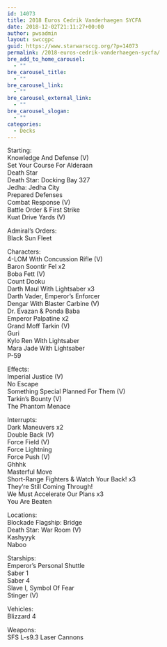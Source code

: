 ```yaml
---
id: 14073
title: 2018 Euros Cedrik Vanderhaegen SYCFA
date: 2018-12-02T21:11:27+00:00
author: pwsadmin
layout: swccgpc
guid: https://www.starwarsccg.org/?p=14073
permalink: /2018-euros-cedrik-vanderhaegen-sycfa/
bre_add_to_home_carousel:
  - ""
bre_carousel_title:
  - ""
bre_carousel_link:
  - ""
bre_carousel_external_link:
  - ""
bre_carousel_slogan:
  - ""
categories:
  - Decks
---
```

Starting:  
Knowledge And Defense (V)  
Set Your Course For Alderaan  
Death Star  
Death Star: Docking Bay 327  
Jedha: Jedha City  
Prepared Defenses  
Combat Response (V)  
Battle Order & First Strike  
Kuat Drive Yards (V)

Admiral&#8217;s Orders:  
Black Sun Fleet

Characters:  
4-LOM With Concussion Rifle (V)  
Baron Soontir Fel x2  
Boba Fett (V)  
Count Dooku  
Darth Maul With Lightsaber x3  
Darth Vader, Emperor&#8217;s Enforcer  
Dengar With Blaster Carbine (V)  
Dr. Evazan & Ponda Baba  
Emperor Palpatine x2  
Grand Moff Tarkin (V)  
Guri  
Kylo Ren With Lightsaber  
Mara Jade With Lightsaber  
P-59

Effects:  
Imperial Justice (V)  
No Escape  
Something Special Planned For Them (V)  
Tarkin&#8217;s Bounty (V)  
The Phantom Menace

Interrupts:  
Dark Maneuvers x2  
Double Back (V)  
Force Field (V)  
Force Lightning  
Force Push (V)  
Ghhhk  
Masterful Move  
Short-Range Fighters & Watch Your Back! x3  
They&#8217;re Still Coming Through!  
We Must Accelerate Our Plans x3  
You Are Beaten

Locations:  
Blockade Flagship: Bridge  
Death Star: War Room (V)  
Kashyyyk  
Naboo

Starships:  
Emperor&#8217;s Personal Shuttle  
Saber 1  
Saber 4  
Slave I, Symbol Of Fear  
Stinger (V)

Vehicles:  
Blizzard 4

Weapons:  
SFS L-s9.3 Laser Cannons